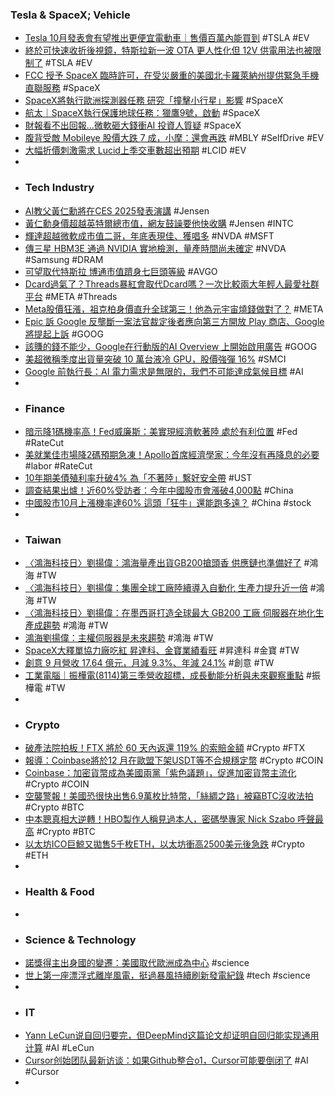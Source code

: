 ### Tesla & SpaceX; Vehicle
- [Tesla 10月發表會有望推出更便宜電動車｜售價百萬內能買到](https://www.kingautos.net/359477) #TSLA #EV
- [終於可快速收折後視鏡，特斯拉新一波 OTA 更人性化但 12V 供電用法也被限制了](https://www.ddcar.com.tw/blogs/articles/detail/39161/終於可快速收折後視鏡，特斯拉新一波-OTA-更人性化但-12V-供電用法也被限制了) #TSLA #EV
- [FCC 授予 SpaceX 臨時許可，在受災嚴重的美國北卡羅萊納州提供緊急手機直聯服務](https://tw.news.yahoo.com/starlink-t-mobile-fcc-satellite-hurricane-helene-113009887.html) #SpaceX
- [SpaceX將執行歐洲探測器任務 研究「撞擊小行星」影響](https://news.ltn.com.tw/news/world/breakingnews/4823109) #SpaceX
- [航太｜SpaceX執行保護地球任務：獵鷹9號，啟動](https://uanalyze.com.tw/articles/169417196) #SpaceX
- [財報看不出回報…微軟砸大錢衝AI 投資人質疑](https://www.chinatimes.com/newspapers/20241008000179-260203) #SpaceX
- [腹背受敵 Mobileye 股價大跌 7 成，小摩：還會再跌](https://finance.technews.tw/2024/10/08/mobileyes-stock-is-down-70-percent-this-year/) #MBLY #SelfDrive #EV
- [大幅折價刺激需求 Lucid上季交車數超出預期](https://news.cnyes.com/news/id/5734439) #LCID #EV
-
- ### Tech Industry
- [AI教父黃仁勳將在CES 2025發表演講](https://news.cnyes.com/news/id/5734530) #Jensen
- [黃仁勳身價超越英特爾總市值，網友鼓譟要他快收購](https://finance.technews.tw/2024/10/07/jensen-huang-is-now-worth-more-than-intel/) #Jensen #INTC
- [輝達超越微軟成市值二哥，年底表現佳、獲唱多](https://finance.technews.tw/2024/10/08/nvidia-eclipses-microsoft-as-worlds-second-largest-company-as-stock-climbs-to-6-week-high/) #NVDA #MSFT
- [傳三星 HBM3E 通過 NVIDIA 實地檢測，量產時間尚未確定](https://technews.tw/2024/10/08/samsung-nvidia-hbm3e-3/) #NVDA #Samsung #DRAM
- [可望取代特斯拉 博通市值躋身七巨頭等級](https://news.cnyes.com/news/id/5734318) #AVGO
- [Dcard過氣了？Threads暴紅會取代Dcard嗎？一次比較兩大年輕人最愛社群平台](https://www.bnext.com.tw/article/80774/dcard-out-of-fashion) #META #Threads
- [Meta股價狂漲，祖克柏身價直升全球第三！他為元宇宙燒錢做對了？](https://www.blocktempo.com/metas-stock-surge-propels-zuckerberg-to-become-the-worlds-third-richest/) #META
- [Epic 訴 Google 反壟斷一案法官裁定後者應向第三方開放 Play 商店、Google 將提起上訴](https://gnn.gamer.com.tw/detail.php?sn=274928) #GOOG
- [該賺的錢不能少，Google在行動版的AI Overview 上開始啟用廣告](https://www.techbang.com/posts/118704-googleai-overview) #GOOG
- [美超微稱季度出貨量突破 10 萬台液冷 GPU，股價強彈 16%](https://technews.tw/2024/10/08/supermicro-100000-quarterly-gpu-shipments/) #SMCI
- [Google 前執行長：AI 電力需求是無限的，我們不可能達成氣候目標](https://technews.tw/2024/10/08/former-google-ceo-says-climate-goals-are-not-meetable/) #AI
-
- ### Finance
- [暗示降1碼機率高！Fed威廉斯：美實現經濟軟著陸 處於有利位置](https://news.cnyes.com/news/id/5735237) #Fed #RateCut
- [美就業佳市場降2碼預期急凍！Apollo首席經濟學家：今年沒有再降息的必要](https://news.cnyes.com/news/id/5735142) #labor #RateCut
- [10年期美債殖利率升破4% 為「不著陸」繫好安全帶](https://news.cnyes.com/news/id/5734531) #UST
- [調查結果出爐！近60%受訪者：今年中國股市會漲破4,000點](https://news.cnyes.com/news/id/5734569) #China
- [中國股市10月上漲機率達60% 這頭「狂牛」還能跑多遠？](https://news.cnyes.com/news/id/5734581) #China #stock
-
- ### Taiwan
- [〈鴻海科技日〉劉揚偉：鴻海量產出貨GB200搶頭香 供應鏈也準備好了](https://news.cnyes.com/news/id/5734977) #鴻海 #TW
- [〈鴻海科技日〉劉揚偉：集團全球工廠陸續導入自動化 生產力提升近一倍](https://news.cnyes.com/news/id/5735194) #鴻海 #TW
- [〈鴻海科技日〉劉揚偉：在墨西哥打造全球最大 GB200 工廠 伺服器在地化生產成趨勢](https://news.cnyes.com/news/id/5735296) #鴻海 #TW
- [鴻海劉揚偉：主權伺服器是未來趨勢](https://finance.technews.tw/2024/10/08/hhtd24-liu/) #鴻海 #TW
- [SpaceX大釋單協力廠吃紅 昇達科、金寶業績看旺](https://money.udn.com/money/story/5612/8274430) #昇達科 #金寶 #TW
- [創意 9 月營收 17.64 億元，月減 9.3%、年減 24.1%](https://technews.tw/2024/10/07/guc-2024-september-revenue/) #創意 #TW
- [工業電腦｜振樺電(8114)第三季營收超標，成長動能分析與未來觀察重點](https://uanalyze.com.tw/articles/203787194) #振樺電 #TW
-
- ### Crypto
- [破產法院拍板！FTX 將於 60 天內返還 119% 的索賠金額](https://abmedia.io/ftx-confirms-bankruptcy-plans-from-court) #Crypto #FTX
- [報導：Coinbase將於12 月在歐盟下架USDT等不合規穩定幣](https://news.cnyes.com/news/id/5734317) #Crypto #COIN
- [Coinbase：加密貨幣成為美國兩黨「紫色議題」，促進加密貨幣主流化](https://abmedia.io/coinbase-cryptocurrency-bipartisan-purple-issue-us) #Crypto #COIN
- [空襲警報！美國恐很快出售6.9萬枚比特幣，「絲綢之路」被竊BTC沒收法拍](https://www.blocktempo.com/the-united-states-may-sell-69000-bitcoins/) #Crypto #BTC
- [中本聰真相大逆轉！HBO製作人稱見過本人，密碼學專家 Nick Szabo 呼聲最高](https://www.blocktempo.com/polymarket-turns-bet-on-nick-szabo-as-satoshi-nakamoto/) #Crypto #BTC
- [以太坊ICO巨鯨又拋售5千枚ETH，以太坊衝高2500美元後急跌](https://www.blocktempo.com/ethereum-ico-giant-whale-sells-goods-again-when-will-ethereum-reach-an-inflection-point/) #Crypto #ETH
-
- ### Health & Food
-
- ### Science & Technology
- [諾獎得主出身國的變遷：美國取代歐洲成為中心](https://zh.cn.nikkei.com/industry/scienceatechnology/56869-2024-10-08-09-35-59.html) #science
- [世上第一座漂浮式離岸風電，挺過暴風持續刷新發電紀錄](https://technews.tw/2024/10/08/world-first-floating-offshore-wind-turbine/) #tech #science
-
- ### IT
- [Yann LeCun说自回归要完，但DeepMind这篇论文却证明自回归能实现通用计算](https://www.jiqizhixin.com/articles/2024-10-08-7) #AI #LeCun
- [Cursor创始团队最新访谈：如果Github整合o1，Cursor可能要倒闭了](https://www.jiqizhixin.com/articles/2024-10-07) #AI #Cursor
-